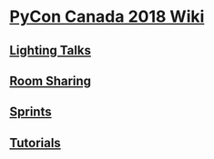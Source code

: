 # [PyCon Canada 2018 Wiki](https://github.com/pyconca/2018-wiki/wiki)

## [Lighting Talks](https://github.com/pyconca/2018-wiki/wiki/Lightning-Talks)

## [Room Sharing](https://github.com/pyconca/2018-wiki/wiki/Room-Sharing)

## [Sprints](https://github.com/pyconca/2018-wiki/wiki/Sprints)

## [Tutorials](https://github.com/pyconca/2018-wiki/wiki/Tutorials)

